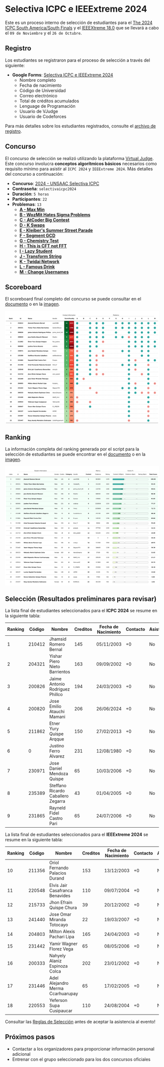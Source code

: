 # Selectiva ICPC e IEEExtreme 2024

Este es un proceso interno de selección de estudiantes para el [The 2024 ICPC South America/South Finals](https://icpc.global/regionals/finder/SouthAmerica-South) y el [IEEEXtreme 18.0](https://ieeextreme.org/) que se llevará a cabo el `09 de Noviembre` y el `26 de Octubre`.

## Registro

Los estudiantes se registraron para el proceso de selección a través del siguiente:

- **Google Forms**: [Selectiva ICPC e IEEExtreme 2024](https://docs.google.com/forms/d/1o1al2BORNXih3TMalpBYR0G1Js1k9e4uzKx4ivVKXL0/edit?ts=66e8aa6d#responses)
  - Nombre completo
  - Fecha de nacimiento
  - Código de Universidad
  - Correo electrónico
  - Total de créditos acumulados
  - Lenguage de Programación
  - Usuario de VJudge
  - Usuario de Codeforces
  

Para más detalles sobre los estudiantes registrados, consulte el [archivo de registro](registered.csv).

## Concurso

El concurso de selección se realizó utilizando la plataforma [Virtual Judge](https://vjudge.net/). Este concurso involucra **conceptos algorítmicos básicos** necesarios como requisito mínimo para asistir al `ICPC 2024` y `IEEExtreme 2024`. Más detalles del concurso a continuación:

- **Concurso**: [2024 - UNSAAC Selectiva ICPC](https://vjudge.net/contest/658734)
- **Contraseña**: `selectivaicpc2024`
- **Duración**: `5 horas`
- **Participantes**: `22`
- **Problemas**: `13`
  - **[A - Max Min](https://atcoder.jp/contests/abc262/tasks/abc262_c)**
  - **[B - WozMit Hates Sigma Problems](https://atcoder.jp/contests/abc371/tasks/abc371_e)**
  - **[C - AtCoder Big Contest](https://atcoder.jp/contests/abc285/tasks/abc285_c)**
  - **[D - K Swaps](https://atcoder.jp/contests/abc254/tasks/abc254_c)**
  - **[E - Kleiber's Summer Street Parade](https://www.spoj.com/problems/STPAR/en/)**
  - **[F - Segment GCD](https://codeforces.com/problemset/problem/914/D)**
  - **[G - Chemistry Test](https://codeforces.com/problemset/problem/445/B)**
  - **[H - This is CFT not FFT](https://codeforces.com/problemset/problem/1152/B)**
  - **[I - Lazy Student](https://codeforces.com/problemset/problem/369/A)**
  - **[J - Transform String](https://atcoder.jp/contests/abc259/tasks/abc259_c)**
  - **[K - Twidai Network](https://atcoder.jp/contests/abc278/tasks/abc278_c)**
  - **[L - Famous Drink](https://codeforces.com/problemset/problem/706/B)**
  - **[M - Change Usernames](https://atcoder.jp/contests/abc285/tasks/abc285_d)**

## Scoreboard

El scoreboard final completo del concurso se puede consultar en el [documento](../../scoreboard/selectiva-icpc-2024/scoreboard.csv) o en la [imagen](../../scoreboard/selectiva-icpc-2024/scoreboard.png).

![Tabla de puntuaciones](../../scoreboard/selectiva-icpc-2024/scoreboard.png)

## Ranking

La información completa del ranking generada por el script para la selección de estudiantes se puede encontrar en el [documento](ranking.csv) o en la [imagen](ranking.png).

![Imagen de ranking](ranking.png)


## Selección (Resultados preliminares para revisar)

La lista final de estudiantes seleccionados para el **ICPC 2024** se resume en la siguiente tabla:

| Ranking | Código | Nombre | Creditos| Fecha de Nacimiento | Contacto | Asistencia |
| - | - | - | - | - | - | - |
| 1 | 210412 | Jhamsid Romero Bernal | 145 | 05/11/2003 | +0 | No |
| 2 | 204321 | Yishar Piero Nieto Barrientos | 163 | 09/09/2002| +0 | No |
| 3 | 200826 | Jaime Antonio Rodriguez Phillco | 194 | 24/03/2003| +0 | No |
| 4 | 200820 | Jose Emilio Atauchi Mamani | 206 | 26/06/2024 | +0 | No |
| 5 | 211862 | Etner Yury Quispe Arqque | 150 | 27/02/2013 | +0 | No |
| 6 | 0 | Justino Ferro Alvarez | 231 | 12/08/1980 | +0 | No |
| 7 | 230971 | Jose Daniel Mendoza Quispe | 65 | 10/03/2006 | +0 | No |
| 8 | 235389 | Steffano Ricardo Caballero Zegarra | 43 | 01/04/2005 | +0 | No |
| 9 | 231865 | Rayneld Fidel Castro Pari | 65 | 24/07/2006 | +0 | No |


La lista final de estudiantes seleccionados para el **IEEExtreme 2024** se resume en la siguiente tabla:

| Ranking | Código | Nombre | Creditos | Fecha de Nacimiento | Contacto | Asistencia |
| - | - | - | - | - | - | - |
| 10 | 211356 | Oriol Fernando Palacios Durand | 153 | 13/12/2003 | +0 | No |
| 11 | 220548 | Elvis Jair Casafranca Benavides | 110 | 09/07/2004 | +0 | No |
| 12 | 215733 | Jhon Efrain Quispe Chura | 39 | 20/12/2002 | +0 | No |
| 13 | 241440 | Jose Omar Miranda Totocayo | 22 | 19/03/2007 | +0 | No |
| 14 | 204803 | Milton Alexis Pachari Lipa | 165 | 24/04/2003 | +0 | No |
| 15 | 231442 | Yamir Wagner Florez Vega  | 65 | 08/05/2006 | +0 | No |
| 16 | 200333 | Nahyely Alaniz Espinoza Colca | 202 | 23/01/2002 | +0 | No |
| 17 | 231446 | Adel Alejandro Merma Ccarhuarupay | 65 | 17/02/2005 | +0 | No |
| 18 | 220553 | Yeferson Supa Cusipaucar| 110 | 24/08/2004 | +0 | No |

Consultar las [Reglas de Selección](../Ranking.md#reglas-de-selección-minimo-de-2-problemas-resueltos-1) antes de aceptar la asistencia al evento!

## Próximos pasos

- Contactar a los organizadores para proporcionar información personal adicional
- Entrenar con el grupo seleccionado para los dos concursos oficiales
